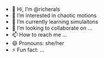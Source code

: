 - 👋 Hi, I’m @richerals
- 👀 I’m interested in chaotic motions
- 🌱 I’m currently learning simulaitons
- 💞️ I’m looking to collaborate on ...
- 📫 How to reach me ...
- 😄 Pronouns: she/her
- ⚡ Fun fact: ...

<!---
richerals/richerals is a ✨ special ✨ repository because its `README.md` (this file) appears on your GitHub profile.
You can click the Preview link to take a look at your changes.
--->

